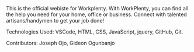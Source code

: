This is the official webiste  for Workplenty. With WorkPlenty, you can find all the help you need for your home, office or business. Connect with talented artisans/handymen to get your job done!

Technologies Used:
VSCode, HTML, CSS, JavaScript, jquery, GitHub, Git.

Contributors:
Joseph Ojo, Gideon Ogunbanjo